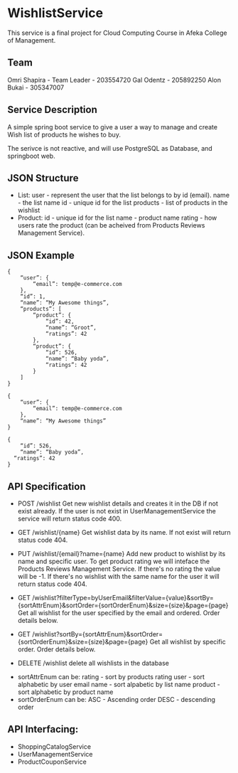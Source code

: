 # WishlistService

This service is a final project for Cloud Computing Course in Afeka College of Management.

## Team

Omri Shapira - Team Leader - 203554720
Gal Odentz - 205892250
Alon Bukai - 305347007

## Service Description

A simple spring boot service to give a user a way to manage and create Wish list of products he wishes to buy.

The serivce is not reactive, and will use PostgreSQL as Database, and springboot web.

## JSON Structure

* List:
  user - represent the user that the list belongs to by id (email).
  name - the list name
  id - unique id for the list
  products - list of products in the wishlist
* Product:
  id - unique id for the list
  name - product name
  rating - how users rate the product (can be acheived from Products Reviews Management Service).

## JSON Example

```
{
	“user”: {
		“email”: temp@e-commerce.com
	},
	“id”: 1,
	“name”: “My Awesome things”,
	“products”: [
		“product”: {
			“id”: 42,
			“name”: “Groot”,
			“ratings”: 42
		},
		“product”: {
			“id”: 526, 
			“name”: “Baby yoda”,
			“ratings”: 42
		}
	]
}
```

```
{
	“user”: {
		“email”: temp@e-commerce.com
	},
	“name”: “My Awesome things”
}
```

```
{
	“id”: 526, 
	“name”: “Baby yoda”,
  “ratings”: 42
}
```

## API Specification

- POST /wishlist
Get new wishlist details and creates it in the DB if not exist already.
If the user is not exist in UserManagementService the service will return status code 400.

- GET /wishlist/{name}
Get wishlist data by its name.
If not exist will return status code 404.

- PUT /wishlist/{email}?name={name}
Add new product to wishlist by its name and specific user.
To get product rating we will inteface the Products Reviews Management Service.
If there's no rating the value will be -1.
If there's no wishlist with the same name for the user it will return status code 404.

- GET /wishlist?filterType=byUserEmail&filterValue={value}&sortBy={sortAttrEnum}&sortOrder={sortOrderEnum}&size={size}&page={page}
Get all wishlist for the user specified by the email and ordered.
Order details below.

- GET /wishlist?sortBy={sortAttrEnum}&sortOrder={sortOrderEnum}&size={size}&page={page}
Get all wishlist by specific order.
Order details below.

- DELETE /wishlist
delete all wishlists in the database

* sortAttrEnum can be:
  rating - sort by products rating
  user - sort alphabetic by user email
  name - sort alpabetic by list name
  product - sort alphabetic by product name
* sortOrderEnum can be:
  ASC - Ascending order
  DESC - descending order
 
## API Interfacing:

* ShoppingCatalogService
* UserManagementService 
* ProductCouponService
